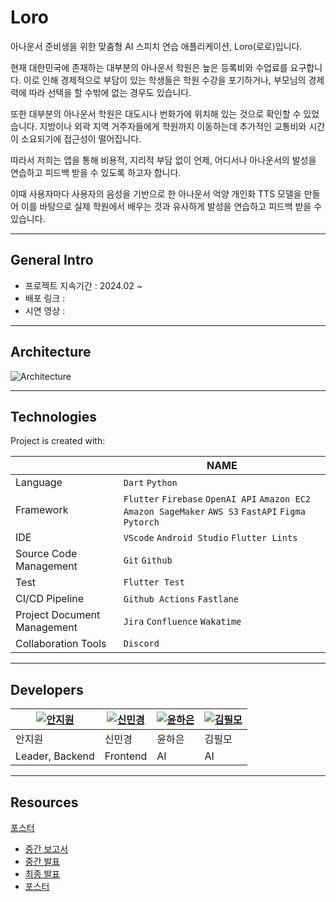 # Loro

아나운서 준비생을 위한 맞춤형 AI 스피치 연습 애플리케이션, Loro(로로)입니다.

현재 대한민국에 존재하는 대부분의 아나운서 학원은 높은 등록비와 수업료를 요구합니다. 이로 인해 경제적으로 부담이 있는 학생들은 학원 수강을 포기하거나, 부모님의 경제력에 따라 선택을 할 수밖에 없는 경우도 있습니다.

또한 대부분의 아나운서 학원은 대도시나 번화가에 위치해 있는 것으로 확인할 수 있었습니다. 지방이나 외곽 지역 거주자들에게 학원까지 이동하는데 추가적인 교통비와 시간이 소요되기에 접근성이 떨어집니다.

따라서 저희는 앱을 통해 비용적, 지리적 부담 없이 언제, 어디서나 아나운서의 발성을 연습하고 피드백 받을 수 있도록 하고자 합니다.

이때 사용자마다 사용자의 음성을 기반으로 한 아나운서 억양 개인화 TTS 모델을 만들어 이를 바탕으로 실제 학원에서 배우는 것과 유사하게 발성을 연습하고 피드백 받을 수 있습니다.

---

## General Intro

- 프로젝트 지속기간 : 2024.02 ~
- 배포 링크 :
- 시연 영상 :

---

## Architecture

![Architecture](https://github.com/kookmin-sw/capstone-2024-08/assets/66212424/2e998c82-ff8d-43ce-89a1-ef2768c68d1c)

---

## Technologies

Project is created with:

|                             | NAME                                                                                                   |
| --------------------------- | ------------------------------------------------------------------------------------------------------ |
| Language                    | `Dart` `Python`                                                                                        |
| Framework                   | `Flutter` `Firebase` `OpenAI API` `Amazon EC2` `Amazon SageMaker` `AWS S3` `FastAPI` `Figma` `Pytorch` |
| IDE                         | `VScode` `Android Studio` `Flutter Lints`                                                              |
| Source Code Management      | `Git` `Github`                                                                                         |
| Test                        | `Flutter Test `                                                                                        |
| CI/CD Pipeline              | `Github Actions` `Fastlane`                                                                            |
| Project Document Management | `Jira` `Confluence` `Wakatime`                                                                         |
| Collaboration Tools         | `Discord`                                                                                              |

---

## Developers

| [![안지원](https://avatars.githubusercontent.com/u/66212424?v=4)](https://github.com/anjiwon319) | [![신민경](https://avatars.githubusercontent.com/u/66138381?v=4)](https://github.com/Shin-MG) | [![윤하은](https://avatars.githubusercontent.com/u/63325450?v=4)](https://github.com/YunHaaaa) | [![김필모](https://avatars.githubusercontent.com/u/68311908?v=4)](https://github.com/why-arong) |
| ------------------------------------------------------------------------------------------------ | --------------------------------------------------------------------------------------------- | ---------------------------------------------------------------------------------------------- | ----------------------------------------------------------------------------------------------- |
| 안지원                                                                                           | 신민경                                                                                        | 윤하은                                                                                         | 김필모                                                                                          |
| Leader, Backend                                                                                  | Frontend                                                                                      | AI                                                                                             | AI                                                                                              |

---

## Resources
<a href="./resources/poster.svg" download="캡스톤8조.svg">포스터</a>

- [중간 보고서](./resources/cd_midterm-report.docx)
- [중간 발표](./resources/cd_midterm_ppt.pdf)
- [최종 발표](./resources/cd_final_ppt.pdf)
- [포스터](./resources/poster.svg)
